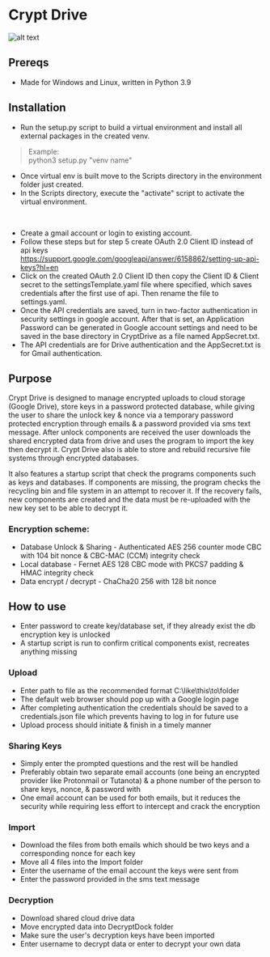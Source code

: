 # Crypt Drive
![alt text](https://github.com/ngimb64/Crypt-Drive/blob/main/CryptDrive.png?raw=true)

## Prereqs
- Made for Windows and Linux, written in Python 3.9

## Installation
- Run the setup.py script to build a virtual environment and install all external packages in the created venv.

> Example:<br>
> python3 setup.py "venv name"

- Once virtual env is built move to the Scripts directory in the environment folder just created.
- In the Scripts directory, execute the "activate" script to activate the virtual environment.<br>
<br>

- Create a gmail account or login to existing account.
- Follow these steps but for step 5 create OAuth 2.0 Client ID instead of api keys 
  https://support.google.com/googleapi/answer/6158862/setting-up-api-keys?hl=en
- Click on the created OAuth 2.0 Client ID then copy the Client ID & Client secret to the settingsTemplate.yaml
  file where specified, which saves credentials after the first use of api. Then rename the file to settings.yaml.
- Once the API credentials are saved, turn in two-factor authentication in security settings in google account. After
  that is set, an Application Password can be generated in Google account settings and need to be saved in the base
  directory in CryptDrive as a file named AppSecret.txt.
- The API credentials are for Drive authentication and the AppSecret.txt is for Gmail authentication.

## Purpose
Crypt Drive is designed to manage encrypted uploads to cloud storage (Google Drive), store keys in a password 
protected database, while giving the user to share the unlock key & nonce via a temporary password protected 
encryption through emails & a password provided via sms text message. After unlock components are received
the user downloads the shared encrypted data from drive and uses the program to import the key then decrypt it.
Crypt Drive also is able to store and rebuild recursive file systems through encrypted databases.

It also features a startup script that check the programs components such as keys and databases. If components are 
missing, the program checks the recycling bin and file system in an attempt to recover it. If the recovery fails, 
new components are created and the data must be re-uploaded with the new key set to be able to decrypt it.

### Encryption scheme:
- Database Unlock & Sharing - Authenticated AES 256 counter mode CBC with 104 bit nonce & CBC-MAC (CCM) integrity check
- Local database - Fernet AES 128 CBC mode with PKCS7 padding & HMAC integrity check
- Data encrypt / decrypt - ChaCha20 256 with 128 bit nonce

## How to use
- Enter password to create key/database set, if they already exist the db encryption key is unlocked
- A startup script is run to confirm critical components exist, recreates anything missing

### Upload
- Enter path to file as the recommended format C:\like\this\to\folder
- The default web browser should pop up with a Google login page
- After completing authentication the credentials should be saved to a credentials.json file which prevents
  having to log in for future use
- Upload process should initiate & finish in a timely manner

### Sharing Keys
- Simply enter the prompted questions and the rest will be handled
- Preferably obtain two separate email accounts (one being an encrypted provider like Protonmail or Tutanota) & a
  phone number of the person to share keys, nonce, & password with
- One email account can be used for both emails, but it reduces the security while requiring less effort to intercept
  and crack the encryption

### Import
- Download the files from both emails which should be two keys and a corresponding nonce for each key
- Move all 4 files into the Import folder
- Enter the username of the email account the keys were sent from
- Enter the password provided in the sms text message

### Decryption
- Download shared cloud drive data
- Move encrypted data into DecryptDock folder
- Make sure the user's decryption keys have been imported
- Enter username to decrypt data or enter to decrypt your own data